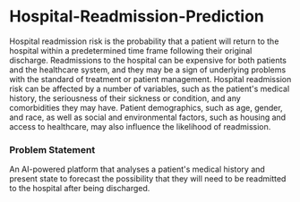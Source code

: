 # Hospital-Readmission-Prediction

Hospital readmission risk is the probability that a patient will return to the hospital
within a predetermined time frame following their original discharge.
Readmissions to the hospital can be expensive for both patients and the
healthcare system, and they may be a sign of underlying problems with the
standard of treatment or patient management.
Hospital readmission risk can be affected by a number of variables, such as the
patient's medical history, the seriousness of their sickness or condition, and any
comorbidities they may have. Patient demographics, such as age, gender, and
race, as well as social and environmental factors, such as housing and access to
healthcare, may also influence the likelihood of readmission.

### Problem Statement
An AI-powered platform that analyses a patient's medical history and present
state to forecast the possibility that they will need to be readmitted to the hospital
after being discharged.

